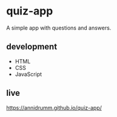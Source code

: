 # quiz-app

A simple app with questions and answers.

## development

- HTML
- CSS
- JavaScript

## live

https://annidrumm.github.io/quiz-app/

